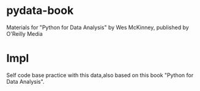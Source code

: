 pydata-book
===========

Materials for "Python for Data Analysis" by Wes McKinney, published by O'Reilly Media

Impl
===========

Self code base practice with this data,also based on this book "Python for Data Analysis".
